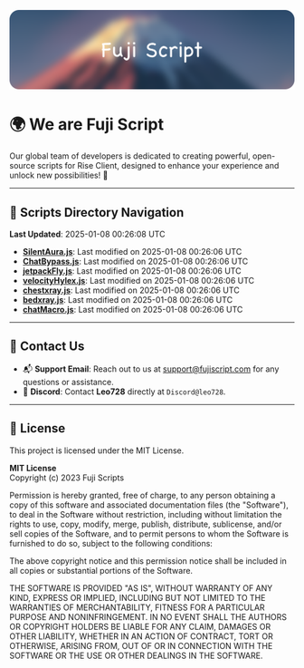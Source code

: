 ![Banner](.github/b.webp)

# 🌍 **We are Fuji Script**

Our global team of developers is dedicated to creating powerful, open-source scripts for Rise Client, designed to enhance your experience and unlock new possibilities! 🌟

---
<!-- SCRIPTS_NAVIGATION_START -->
## 📂 **Scripts Directory Navigation**

**Last Updated**: 2025-01-08 00:26:08 UTC

- **[SilentAura.js](scripts/SilentAura.js)**: Last modified on 2025-01-08 00:26:06 UTC
- **[ChatBypass.js](scripts/ChatBypass.js)**: Last modified on 2025-01-08 00:26:06 UTC
- **[jetpackFly.js](scripts/jetpackFly.js)**: Last modified on 2025-01-08 00:26:06 UTC
- **[velocityHylex.js](scripts/velocityHylex.js)**: Last modified on 2025-01-08 00:26:06 UTC
- **[chestxray.js](scripts/chestxray.js)**: Last modified on 2025-01-08 00:26:06 UTC
- **[bedxray.js](scripts/bedxray.js)**: Last modified on 2025-01-08 00:26:06 UTC
- **[chatMacro.js](scripts/chatMacro.js)**: Last modified on 2025-01-08 00:26:06 UTC

<!-- SCRIPTS_NAVIGATION_END -->

---

## 💬 **Contact Us**  
- 📬 **Support Email**: Reach out to us at [support@fujiscript.com](mailto:support@fujiscript.com) for any questions or assistance.  
- 💬 **Discord**: Contact **Leo728** directly at `Discord@leo728`.

---

## 📜 **License**

This project is licensed under the MIT License.  

**MIT License**  
Copyright (c) 2023 Fuji Scripts  

Permission is hereby granted, free of charge, to any person obtaining a copy of this software and associated documentation files (the "Software"), to deal in the Software without restriction, including without limitation the rights to use, copy, modify, merge, publish, distribute, sublicense, and/or sell copies of the Software, and to permit persons to whom the Software is furnished to do so, subject to the following conditions:  

The above copyright notice and this permission notice shall be included in all copies or substantial portions of the Software.  

THE SOFTWARE IS PROVIDED "AS IS", WITHOUT WARRANTY OF ANY KIND, EXPRESS OR IMPLIED, INCLUDING BUT NOT LIMITED TO THE WARRANTIES OF MERCHANTABILITY, FITNESS FOR A PARTICULAR PURPOSE AND NONINFRINGEMENT. IN NO EVENT SHALL THE AUTHORS OR COPYRIGHT HOLDERS BE LIABLE FOR ANY CLAIM, DAMAGES OR OTHER LIABILITY, WHETHER IN AN ACTION OF CONTRACT, TORT OR OTHERWISE, ARISING FROM, OUT OF OR IN CONNECTION WITH THE SOFTWARE OR THE USE OR OTHER DEALINGS IN THE SOFTWARE.  
